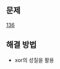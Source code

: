 ## 문제

[136](https://leetcode.com/problems/single-number/?envType=study-plan-v2&envId=leetcode-75)

## 해결 방법

- xor의 성질을 활용
